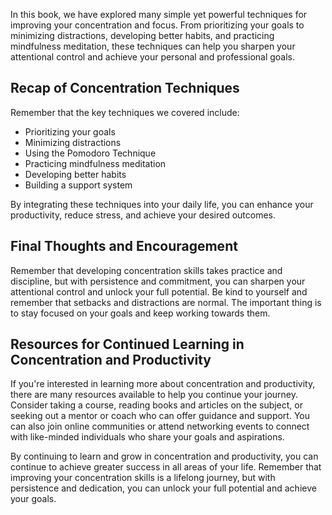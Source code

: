 

In this book, we have explored many simple yet powerful techniques for improving your concentration and focus. From prioritizing your goals to minimizing distractions, developing better habits, and practicing mindfulness meditation, these techniques can help you sharpen your attentional control and achieve your personal and professional goals.

Recap of Concentration Techniques
---------------------------------

Remember that the key techniques we covered include:

* Prioritizing your goals
* Minimizing distractions
* Using the Pomodoro Technique
* Practicing mindfulness meditation
* Developing better habits
* Building a support system

By integrating these techniques into your daily life, you can enhance your productivity, reduce stress, and achieve your desired outcomes.

Final Thoughts and Encouragement
--------------------------------

Remember that developing concentration skills takes practice and discipline, but with persistence and commitment, you can sharpen your attentional control and unlock your full potential. Be kind to yourself and remember that setbacks and distractions are normal. The important thing is to stay focused on your goals and keep working towards them.

Resources for Continued Learning in Concentration and Productivity
------------------------------------------------------------------

If you're interested in learning more about concentration and productivity, there are many resources available to help you continue your journey. Consider taking a course, reading books and articles on the subject, or seeking out a mentor or coach who can offer guidance and support. You can also join online communities or attend networking events to connect with like-minded individuals who share your goals and aspirations.

By continuing to learn and grow in concentration and productivity, you can continue to achieve greater success in all areas of your life. Remember that improving your concentration skills is a lifelong journey, but with persistence and dedication, you can unlock your full potential and achieve your goals.